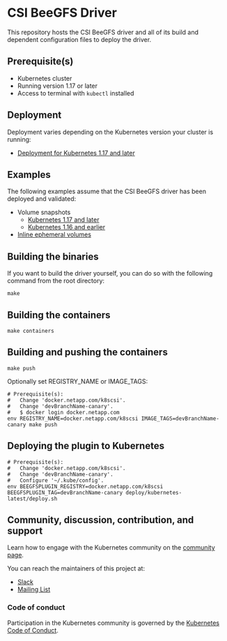 # CSI BeeGFS Driver

This repository hosts the CSI BeeGFS driver and all of its build and dependent configuration files to deploy the driver.

## Prerequisite(s)
- Kubernetes cluster
- Running version 1.17 or later
- Access to terminal with `kubectl` installed

## Deployment
Deployment varies depending on the Kubernetes version your cluster is running:
- [Deployment for Kubernetes 1.17 and later](docs/deploy-1.17-and-later.md)

## Examples
The following examples assume that the CSI BeeGFS driver has been deployed and validated:
- Volume snapshots
  - [Kubernetes 1.17 and later](docs/example-snapshots-1.17-and-later.md)
  - [Kubernetes 1.16 and earlier](docs/example-snapshots-pre-1.17.md)
- [Inline ephemeral volumes](docs/example-ephemeral.md)

## Building the binaries
If you want to build the driver yourself, you can do so with the following command from the root directory:

```shell
make
```

## Building the containers

```shell
make containers
```

## Building and pushing the containers

```shell
make push
```

Optionally set REGISTRY_NAME or IMAGE_TAGS:

```shell
# Prerequisite(s):
#   Change 'docker.netapp.com/k8scsi'.
#   Change 'devBranchName-canary'.
#   $ docker login docker.netapp.com 
env REGISTRY_NAME=docker.netapp.com/k8scsi IMAGE_TAGS=devBranchName-canary make push
```

## Deploying the plugin to Kubernetes

```shell
# Prerequisite(s):
#   Change 'docker.netapp.com/k8scsi'.
#   Change 'devBranchName-canary'.
#   Configure '~/.kube/config'.
env BEEGFSPLUGIN_REGISTRY=docker.netapp.com/k8scsi BEEGFSPLUGIN_TAG=devBranchName-canary deploy/kubernetes-latest/deploy.sh
```

## Community, discussion, contribution, and support

Learn how to engage with the Kubernetes community on the [community page](http://kubernetes.io/community/).

You can reach the maintainers of this project at:

- [Slack](http://slack.k8s.io/)
- [Mailing List](https://groups.google.com/forum/#!forum/kubernetes-dev)

### Code of conduct

Participation in the Kubernetes community is governed by the [Kubernetes Code of Conduct](code-of-conduct.md).

[owners]: https://git.k8s.io/community/contributors/guide/owners.md
[Creative Commons 4.0]: https://git.k8s.io/website/LICENSE
